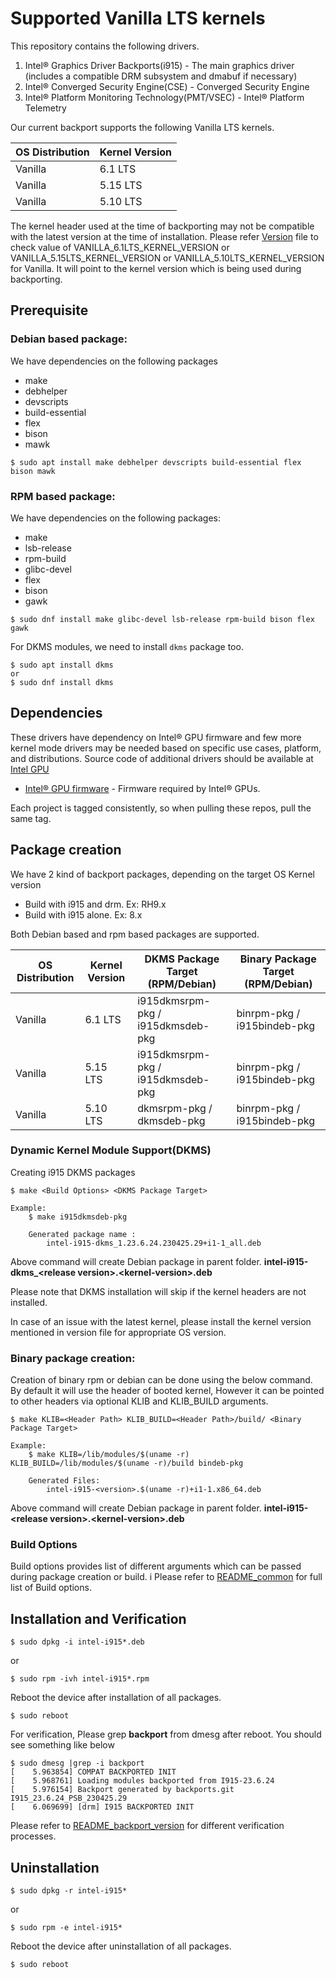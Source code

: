 # Supported Vanilla LTS kernels

This repository contains the following drivers.
1. Intel® Graphics Driver Backports(i915) - The main graphics driver (includes a compatible DRM subsystem and dmabuf if necessary)
2. Intel® Converged Security Engine(CSE) - Converged Security Engine
3. Intel® Platform Monitoring Technology(PMT/VSEC) - Intel® Platform Telemetry

Our current backport supports the following Vanilla LTS kernels.

| OS Distribution | Kernel Version |
|---|---|
| Vanilla | 6.1 LTS  |
| Vanilla | 5.15 LTS |
| Vanilla | 5.10 LTS |

  The kernel header used at the time of backporting may not be compatible with the latest version at the time of installation.
  Please refer [Version](../versions) file to check value of VANILLA_6.1LTS_KERNEL_VERSION or VANILLA_5.15LTS_KERNEL_VERSION or VANILLA_5.10LTS_KERNEL_VERSION for Vanilla. It will point to the kernel version which is being used during backporting.

## Prerequisite

### Debian based package:
We have dependencies on the following packages
  - make
  - debhelper
  - devscripts
  - build-essential
  - flex
  - bison
  - mawk

```
$ sudo apt install make debhelper devscripts build-essential flex bison mawk
```
### RPM based package:
We have dependencies on the following packages:
  - make
  - lsb-release
  - rpm-build
  - glibc-devel
  - flex
  - bison
  - gawk

```
$ sudo dnf install make glibc-devel lsb-release rpm-build bison flex gawk

```
For DKMS modules, we need to install `dkms` package too.
```
$ sudo apt install dkms
or
$ sudo dnf install dkms
```

## Dependencies

 These drivers have dependency on Intel® GPU firmware and few more kernel mode drivers may be needed based on specific use cases, platform, and distributions. Source code of additional drivers should be available at [Intel GPU](https://github.com/intel-gpu)

- [Intel® GPU firmware](https://github.com/intel-gpu/intel-gpu-firmware) - Firmware required by Intel® GPUs.

Each project is tagged consistently, so when pulling these repos, pull the same tag.

## Package creation

We have 2 kind of backport packages, depending on the target OS Kernel version
 - Build with i915 and drm. Ex: RH9.x
 - Build with i915 alone. Ex: 8.x

Both Debian based and rpm based packages are supported.

| OS Distribution | Kernel Version | DKMS Package Target (RPM/Debian) | Binary Package Target (RPM/Debian) |
|---|---|---|---|
| Vanilla | 6.1 LTS  | i915dkmsrpm-pkg / i915dkmsdeb-pkg | binrpm-pkg / i915bindeb-pkg |
| Vanilla | 5.15 LTS | i915dkmsrpm-pkg / i915dkmsdeb-pkg | binrpm-pkg / i915bindeb-pkg |
| Vanilla | 5.10 LTS | dkmsrpm-pkg / dkmsdeb-pkg | binrpm-pkg / i915bindeb-pkg |

### Dynamic Kernel Module Support(DKMS)
Creating i915 DKMS packages
```
$ make <Build Options> <DKMS Package Target>

Example:
	$ make i915dkmsdeb-pkg

	Generated package name :
		intel-i915-dkms_1.23.6.24.230425.29+i1-1_all.deb
```
Above command will create Debian package in parent folder. **intel-i915-dkms_<**release version**>.<**kernel-version**>.deb**

Please note that DKMS installation will skip if the kernel headers are not installed.

In case of an issue with the latest kernel, please install the kernel version mentioned in version file for appropriate OS version.

### Binary package creation:
Creation of binary rpm or debian can be done using the below command.
By default it will use the header of booted kernel, However it can be pointed to other headers via optional KLIB and KLIB_BUILD arguments.

```
$ make KLIB=<Header Path> KLIB_BUILD=<Header Path>/build/ <Binary Package Target>

Example:
	$ make KLIB=/lib/modules/$(uname -r) KLIB_BUILD=/lib/modules/$(uname -r)/build bindeb-pkg

	Generated Files:
		intel-i915-<version>.$(uname -r)+i1-1.x86_64.deb
```
Above command will create Debian package in parent folder. **intel-i915-<**release version**>.<**kernel-version**>.deb**

### Build Options
Build options provides list of different arguments which can be passed during package creation or build.
i
Please refer to [README_common](README_common.md) for full list of Build options.

## Installation and Verification
```
$ sudo dpkg -i intel-i915*.deb
```
or
```
$ sudo rpm -ivh intel-i915*.rpm
```
Reboot the device after installation of all packages.
```
$ sudo reboot
```
For verification, Please grep **backport** from dmesg after reboot. You should see something like below
```
$ sudo dmesg |grep -i backport
[    5.963854] COMPAT BACKPORTED INIT
[    5.968761] Loading modules backported from I915-23.6.24
[    5.976154] Backport generated by backports.git I915_23.6.24_PSB_230425.29
[    6.069699] [drm] I915 BACKPORTED INIT
```

Please refer to [README_backport_version](README_backport_version.md) for different verification processes.

## Uninstallation
```
$ sudo dpkg -r intel-i915*
```
or
```
$ sudo rpm -e intel-i915*
```
Reboot the device after uninstallation of all packages.
```
$ sudo reboot
```
